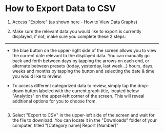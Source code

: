 # How to Export Data to CSV

1. Access "Explore" (as shown here - [How to View Data Graphs](/docs/nodes))

2. Make sure the relevant data you would like to export is currently displayed, if not, make sure you complete these 2 steps:
---
- the blue button on the upper-right side of the screen allows you to view the current date relevant to the displayed data. You can manually go back and forth between days by tapping the arrows on each end, or alternate between presets (today, yesterday, last week...) hours, days, weeks and months by tapping the button and selecting the date & time you would like to review. 

- To access different categorized data to review, simply tap the drop-down button labeled with the current graph title, located below "Analytics" on the upper-left corner of the screen. This will reveal additional options for you to choose from.

---

3. Select "Export to CSV" in the upper-left side of the screen and wait for the file to download. You can locate it in the "Downloads" folder of your computer, titled "[Category name] Report [Number]"



